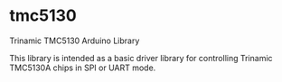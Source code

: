 # tmc5130
Trinamic TMC5130 Arduino Library

This library is intended as a basic driver library for controlling Trinamic TMC5130A chips in SPI or UART mode.
